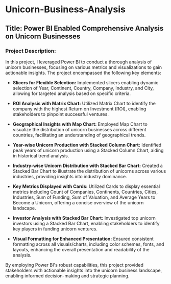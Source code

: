 # Unicorn-Business-Analysis

## Title: Power BI Enabled Comprehensive Analysis on Unicorn Businesses

### Project Description:

In this project, I leveraged Power BI to conduct a thorough analysis of unicorn businesses, focusing on various metrics and visualizations to gain actionable insights. The project encompassed the following key elements:

- **Slicers for Flexible Selection:** Implemented slicers enabling dynamic selection of Year, Continent, Country, Company, Industry, and City, allowing for targeted analysis based on specific criteria.

- **ROI Analysis with Matrix Chart:** Utilized Matrix Chart to identify the company with the highest Return on Investment (ROI), enabling stakeholders to pinpoint successful ventures.

- **Geographical Insights with Map Chart:** Employed Map Chart to visualize the distribution of unicorn businesses across different countries, facilitating an understanding of geographical trends.

- **Year-wise Unicorn Production with Stacked Column Chart:** Identified peak years of unicorn production using a Stacked Column Chart, aiding in historical trend analysis.

- **Industry-wise Unicorn Distribution with Stacked Bar Chart:** Created a Stacked Bar Chart to illustrate the distribution of unicorns across various industries, providing insights into industry dominance.

- **Key Metrics Displayed with Cards:** Utilized Cards to display essential metrics including Count of Companies, Continents, Countries, Cities, Industries, Sum of Funding, Sum of Valuation, and Average Years to Become a Unicorn, offering a concise overview of the unicorn landscape.

- **Investor Analysis with Stacked Bar Chart:** Investigated top unicorn investors using a Stacked Bar Chart, enabling stakeholders to identify key players in funding unicorn ventures.

- **Visual Formatting for Enhanced Presentation:** Ensured consistent formatting across all visuals/charts, including color schemes, fonts, and layouts, enhancing the overall presentation and readability of the analysis.

By employing Power BI's robust capabilities, this project provided stakeholders with actionable insights into the unicorn business landscape, enabling informed decision-making and strategic planning.
